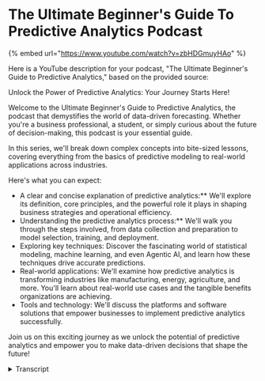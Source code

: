 # The Ultimate Beginner's Guide To Predictive Analytics Podcast
{% embed url="https://www.youtube.com/watch?v=zbHDGmuyHAo" %}

Here is a YouTube description for your podcast, "The Ultimate Beginner's Guide to Predictive Analytics," based on the provided source:

Unlock the Power of Predictive Analytics: Your Journey Starts Here!

Welcome to the Ultimate Beginner's Guide to Predictive Analytics, the podcast that demystifies the world of data-driven forecasting. Whether you're a business professional, a student, or simply curious about the future of decision-making, this podcast is your essential guide.

In this series, we'll break down complex concepts into bite-sized lessons, covering everything from the basics of predictive modeling to real-world applications across industries.

Here's what you can expect:

- A clear and concise explanation of predictive analytics:** We'll explore its definition, core principles, and the powerful role it plays in shaping business strategies and operational efficiency.
- Understanding the predictive analytics process:** We'll walk you through the steps involved, from data collection and preparation to model selection, training, and deployment. 
- Exploring key techniques: Discover the fascinating world of statistical modeling, machine learning, and even Agentic AI, and learn how these techniques drive accurate predictions.
- Real-world applications: We'll examine how predictive analytics is transforming industries like manufacturing, energy, agriculture, and more. You'll learn about real-world use cases and the tangible benefits organizations are achieving.
- Tools and technology: We'll discuss the platforms and software solutions that empower businesses to implement predictive analytics successfully.

Join us on this exciting journey as we unlock the potential of predictive analytics and empower you to make data-driven decisions that shape the future!
<details>
<summary>Transcript</summary>welcome to the Deep dive we're diving

into the world of Predictive Analytics

and you're here because you're a senior

manager and let's face it you probably

have some technical knowledge right and

you want to understand not just what

Predictive Analytics I yes but how it's

being applied or could be applied across

different Industries exactly

hypothetically of course of course so

think of this as your crash course in

using data to get a glimpse into the

future that's right we'll be exploring

the possibilities and to do that we need

to start with a solid understanding of

the core concept yeah at its heart

Predictive Analytics is about using the

past to predict the future MH it's not

about crystal balls or magic it's about

leveraging historical data algorithms

and machine learning to anticipate

potential outcomes okay so instead of

just reacting to what's already happened

right we're using data to try to get

ahead of the curve exactly but

predicting the future can sound a bit

abstract yeah can you give us a concrete

example of how this actually works

absolutely imagine you're managing a

complex manufacturing process okay one

of your biggest concerns is unplanned

downtime of course every minute a

machine is down it costs you money right

Predictive Analytics could be used to

analyze data from sensors on those

machines things like temperature

vibration operating speed okay to

identify patterns that precede a failure

so instead of waiting for a machine to

breakdown you could use Predictive

Analytics to schedule maintenance before

it becomes a problem exact that seems

incredibly powerful especially in a high

stakes industry like manufacturing

precisely and it's not just about

preventing problems oh Predictive

Analytics can also be used to optimize

processes improve efficiency okay and

even create new products and services

this is where it gets really interesting

we've seen how it could apply to

manufacturing right but the potential

application seem vast absolutely about

other Industries take the energy sector

for instance energy companies are

constantly trying to balance supply and

demand especially as we transition to

more renewable sources solar and wind

power are inherently intermittent which

makes predicting energy Supply a complex

task so how could Predictive Analytics

help tackle that challenge Predictive

Analytics could potentially be used to

forast energy demand okay allowing

utility companies to manage resources

more effectively and prevent outages

that sounds like a critical application

given the growing importance of

renewable energy absolutely and the need

for grid stability it is but let's shift

gears for a moment sure what about

something completely different like

customer Behavior Predictive Analytics

can play a powerful role in

understanding and predicting customer

Behavior imagine a company that wants to

reduce customer turn okay by analyzing

past Behavior purchasing patterns and

even social media interaction they could

use Predictive Analytics to identify

customers who are at high risk of

leaving so they could intervene early

with targeted offers or improved service

to keep those customers happy exactly

and that's just one example wow

Predictive Analytics could be used in

marketing to Target the right customers

with the right messages in finance to

assess risk and detect fraud okay and in

health care to personalize treatments

and improve patient outcomes okay I'm

starting to see the possibilities here

yeah predictive anal itics seems like a

tool with the potential to transform

entire Industries it is but of course

having the right tool is only part of

the equation right you need a way to

actually use that tool effectively

you're absolutely right that's where

platforms like XM Pro come into play

okay XM Pro is a platform that could

potentially be used to implement

predictive analytic Solutions across a

wide range of Industries so XM Pro is

like the workbench where we build and

deploy these predictive models yeah you

could say that tell us more about its

capabilities one of the key strengths of

XM Pro is its ability to integrate data

from a variety of sources think about

all the different types of data a

company might have sales Data customer

data sensor data from a equipment right

social media feeds wow even external

data like weather patterns it's almost

like companies are drowning in data but

struggling to make sense of it all

exactly XM Pro could be used used to

pull all that data together clean it

organize it and make it ready for

analysis so XM Pro is like a data

Symphony conductor yeah bringing all

these dispert instruments together to

create a harmonious hole that's a great

analogy and once the data is in order

okay XM Pro could be used to build and

deploy predictive models it could

support both traditional statistical

models and more advanced machine

learning algorithms that makes sense you

need the right tools to handle the

complexity of prediction analytics you

do but it's not just about beating the

models no it's about making them work in

the real world right absolutely XM Pro

could offer a range of features to

support the entire life cycle of a

predictive model from development and

testing to deployment monitoring and

refinement so XM Pro is not just a

one-time solution right but a platform

that could evolve and adapt as your

needs change precisely and it doesn't

stop there oh XM Pro could be used to

visualize data and communicate insights

in a way that's understandable and

actionable for decision makers that's a

critical point even the most

sophisticated predictive model is

useless if people can't understand and

act on its insights exactly XM Pro could

act as a bridge between the data and the

people who need to use it to make

informed decisions okay we've laid a

good foundation and I'm starting to get

a feel for how XM Pro could potentially

be used to bring Predictive Analytics to

life good now I'm really eager to dive

into some specific Industries and

explore how XM Pro could be applied lied

in real world scenarios let's start with

manufacturing sounds good we can start

by imagining a factory okay okay so we

can start by imagining a factory where

machines are constantly turning out

products okay in this environment

unplanned downtime is a nightmare both

for productivity and the bottom line

right every minute a machine is down

yeah translates to Lost Revenue right so

how could XM Pro help mitigate that risk

so imagine sensors on each machine

constant L collecting data on

performance metrics things like

temperature pressure vibration okay XM

Pro could be used to analyze this stream

of data right looking for patterns that

indicate a machine is nearing failure so

instead of reacting after a breakdown

right XM Pro could be used to trigger

proactive maintenance yeah potentially

preventing the downtime altogether

exactly wow it's about shifting from

reactive to predictive maintenance okay

Pro could potentially even optimize

maintenance schedules ensuring that

parts are replaced or serviced at the

ideal time okay minimizing disruption to

operations that's a pretty compelling

use case that is but manufacturing is

just one piece of the puzzle right what

about other Industries where XM Pro

could make a difference let's look at

the energy sector okay utilities are

facing a huge challenge with grid

management especially as renewable

energy sources become more prevalent

right so solar and wind power are

inherently intermittent yeah which makes

predicting energy Supply a complex task

for sure so how could XM Pro be used to

tackle that challenge XM Pro could

potentially be used to analyze

historical weather data okay realtime

energy consumption patterns and even

sensor data from renewable energy

installations wow using this data it

could potentially create a model to

predict energy generation and demand

allowing utilities to optimize grid

operations oxm Pro could help smooth out

the bumps in the energy Supply right

ensuring a more stable and reliable grid

yeah even with increasing Reliance on

Renewables exactly pretty impressive it

is it's all about using data to make

more informed decisions and that applies

to another industry facing significant

challenges agriculture agriculture

that's not the first industry that

Springs to mind when I think about

Predictive Analytics I know right tell

me more think about the factors that

influence crop yields okay weather

patterns soil conditions okay pest

outbreaks these are all variables that

can be measured and analyzed sure XM Pro

could potentially be used to integrate

data from weather forecasts okay soil

sensors and even satellite imagery to

help farmers make better decisions so XM

Pro could be used to optimize things

like irrigation fertilization and Pest

Control exactly leading to higher y

builds and more efficient use of

resources precisely wow and as climate

change brings more unpredictable weather

patterns yeah this kind of datadriven

approach to agriculture could become

even more crucial I'm starting to see a

Common Thread here whether it's

manufacturing energy or agriculture exm

could be used to make complex systems

more efficient reliable and adaptable to

changing conditions you're absolutely

right yeah and that same logic applies

to other Industries as well from

transportation and Logistics to

healthcare and finance okay we've

explored some exciting potential

applications right but let's be

realistic okay implementing a system

like XM Pro is a complex undertaking it

can be there must be challenges along

the way of course one of the biggest

challenges is data

integration companies often have data

scattered across different systems CRM

Erp marketing automation platform

and bringing it all together in a way

that's usable for Predictive Analytics

can be a major hdle so it's not just

about having data right it's about

having the right data in the right

format in one place exactly and that's

where XM cr's hypothetical capabilities

could really shine okay it could

potentially be used to connect to these

various data sources extract the

relevant information and transform it

into a consistent format for analysis so

XM Pro could act as a universal

translator for for data yeah breaking

down the silos that often prevent

companies from getting a holistic view

of their operations that's a great way

to put it and once you have that unified

view of your data you need to build

predictive models that actually deliver

meaningful insights okay that's another

challenge uh model development and

validation right it's not enough to just

throw data into an algorithm for the

best no not at all how could XM Pro help

ensure the accuracy and reliability of

predictive models so XM Pro

could potentially offer tools for

building and testing models allowing

data scientists to experiment with

different algorithms okay fine-tune

parameters and validate their models

against historical data so it's not just

about having the raw computing power no

it's about having a platform that

provides the tools and workflows to

guide the development of robust and

accurate predictive models okay and XM

Pro could potentially go even further

offering features for deploying models

monitoring their performance in real

time and even retraining models as new

data becomes available so XM Pro is not

a static solution right it could evolve

and adapt alongside the everchanging

data landscape exactly but we'd be

remiss if we didn't address the elephant

in the room yeah the potential for

misuse of Predictive Analytics

algorithms can be biased they can and

predictions can be in accurate uhuh how

could XM Pro be used to mitigate these

risks you raise a crucial Point yeah XM

Pro could potentially offer tools for M

explainability okay allowing users to

understand how a model is arriving at

its predictions okay this transparency

is key to building trust and ensuring

that predictions are used responsibly so

it's not just about predicting the

future it's about understanding how

those predictions are made and ensuring

that they're based on Sound Logic and

ethical considerations exactly XM Pro

could potentially be used to open up the

black box of Predictive Analytics making

it more transparent and accountable okay

it could even offer features to help

identify and mitigate bias in models

okay ensuring fairness and preventing

discriminatory outcomes that's

encouraging to hear yeah as we venture

deeper into this world of datadriven

decision-making right it's crucial that

we use these tools responsibly and

ethically absolutely we need to balance

the potential benefits of Predictive

Analytics with a clear understanding of

its limitations and potential risks okay

we've covered a lot of ground we have

from the nuts and bolts of data

integration right to the ethical

considerations of model development

uhhuh now I'm really curious to hear

your thoughts on the future of

Predictive Analytics okay what exciting

possibilities are on the horizon the

future of Predictive Analytics is

incredibly exciting we're seeing the

emergence of technologies that could

potentially revolutionize the field

taking it to a whole new level okay okay

I'm all ears great tell me more about

these gamechanging Technologies one of

the most talked about advancements is

quantum Computing okay imagine computers

that can process information

exponentially faster than today's most

powerful machines we're talking about

crunching massive data sets in the blink

of an eye right unlocking insights that

were previously impossible to uncover

exactly wow Quantum Computing could

potentially allow us to build far more

complex and sophisticated predictive

models okay pushing the boundaries of

what's possible and of course we can't

forget about artificial intelligence

right which is already playing a major

role in Predictive Analytics it is what

advancements in AI are you most excited

about one particularly fascinating area

is the development of self-learning

algorithms imagine algorithms that can

not only learn from data okay but also

adapt and improve their predictions over

time without human intervention so we're

talking about predictive models that can

essentially think for themselves in a

way yeah constantly refining their

understanding of the world right and

making increasingly accurate predictions

that's the idea wow and as AI continues

to evolve we can expect to see even more

breakthroughs in this area yeah pushing

the boundaries of Predictive Analytics

further and further this all sounds

incredibly promising it is but also a

bit overwhelming yeah it's like we're

standing at the cusp of a technological

Revolution i' agree with endless

possibilities but also unknown risks

you're absolutely right yeah we need to

approach these advancements with a sense

of both excitement and caution mhm

embracing the potential while also being

mindful of the ethical implications

welcome back to the Deep dive yeah in

the last part we explored some potential

applications of Predictive Analytics

across various Industries and touched on

the challenges and possibilities of

platforms like XM Pro right now let's

really dive into the future and imagine

how emerging Technologies could take

Predictive Analytics to a whole new

level that's right we're on the verge of

a technological Revolution that could

redefine what's possible with Predictive

Analytics right and platforms like XM

Pro could be at the Forefront of this

transformation okay let's unleash our

imaginations paint me a picture of this

future what could a world powered by

Advanced Predictive Analytics look like

imagine a world where your commute is

not just planned but optim IED in real

time okay XM Pro could potentially

analyze traffic patterns weather

conditions and even your personal

schedule to suggest the most efficient

route dynamically adjusting as

conditions change so no more getting

stuck in rush hour traffic right that's

a dream come true for anyone who

commutes and that's just the tip of the

iceberg think about Healthcare okay XM

Pro could potentially analyze patient

data medical research and even genetic

information wow to predict health risks

and personalized treatments so instead

of waiting for symptoms to appear

doctors could intervene early and

prevent diseases altogether potentially

yes that's a GameChanger for healthcare

absolutely and it's not just about

individual patients oh XM Pro could

potentially be used to track disease

outbreaks predict the spread of

pandemics and optimize resource

allocation in Health Care Systems that's

a powerful example of how Predictive

Analytics could be used to improve

Public Health on a GL scale it is what

other areas could be transformed think

about education okay XM Pro could

potentially be used to personalize

learning paths identify students who are

struggling and even predict which

teaching methods are most effective for

different individuals so instead of a

one-size fits-all approach to education

yeah we could have a system that adapts

to each students's unique needs and

learning style that's incredible and it

goes beyond education XM Pro could

potentially be used to optimize planning

oh improve infrastructure maintenance

and even predict and prevent crime this

Future Sounds incredibly promising it

does but with any powerful technology

there are potential risks of course we

need to ensure that Predictive Analytics

is used responsibly and ethically you're

absolutely right data privacy yeah

algorithmic bias and the potential for

misuse are all important considerations

but platforms like XM Pro could also

play a role in m ating these risks how

so can you elaborate on that imagine a

world where every predictive model used

by XM Pro is transparent and explainable

okay users could understand how the

model is making its predictions okay

identify potential biases and ensure

that decisions are being made Fairly so

instead of blindly trusting the

algorithms right we would have the tools

to understand and scrutinize their logic

exactly that's crucial for building

trust and accountability precisely XM

could also potentially be used to

implement safeguards that prevent misuse

okay for example access to sensitive

data could be restricted okay and models

could be regularly audited to ensure

they're not being used for

discriminatory purposes that's

reassuring to hear it sounds like XM Pro

could be a powerful tool for not only

making predictions yeah but also for

ensuring those predictions are used

ethically and responsibly it's all about

finding the right balance between

Innovation and responsibility right we

need to embrace the potential of

Predictive Analytics while also being

mindful of its limitations and potential

downsides will set yeah it's been an

incredible journey exploring a world of

Predictive Analytics with XM Pro as our

hypothetical guide it has we've covered

everything from the basic principles to

the mind-blowing possibilities of the

future and I hope our listeners have

gained a better understanding of how

Predictive Analytics could potentially

be used to solve complex problems

improve efficiency and create a better

future so to our our listener we leave

you with a final thought to ponder okay

we've seen how Predictive Analytics

could potentially revolutionize

industries from manufacturing to

healthare to education what other areas

of life could be transformed by this

technology what challenges could it help

us overcome the possibilities are truly

Limitless keep exploring keep

questioning and keep Imagining the

future of Predictive Analytics thanks

for joining us on this deep dive
</details>